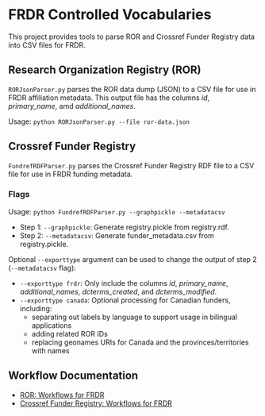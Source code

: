 # FRDR Controlled Vocabularies

This project provides tools to parse ROR and Crossref Funder Registry data into CSV files for FRDR.

## Research Organization Registry (ROR)
`RORJsonParser.py` parses the ROR data dump (JSON) to a CSV file for use in FRDR affiliation metadata. This output file has the columns  *id*, *primary_name*, amd *additional_names*.

Usage: `python RORJsonParser.py --file ror-data.json`

## Crossref Funder Registry
`FundrefRDFParser.py` parses the Crossref Funder Registry RDF file to a CSV file for use in FRDR funding metadata.

### Flags
Usage: `python FundrefRDFParser.py --graphpickle --metadatacsv`

- Step 1: `--graphpickle`: Generate registry.pickle from registry.rdf.
- Step 2: `--metadatacsv`: Generate funder_metadata.csv from registry.pickle.

Optional `--exporttype` argument can be used to change the output of step 2 (`--metadatacsv` flag):

- `--exporttype frdr`: Only include the columns *id*, *primary_name*, *additional_names*, *dcterms_created*, and *dcterms_modified*.
- `--exporttype canada`: Optional processing for Canadian funders, including:
    - separating out labels by language to support usage in bilingual applications
    - adding related ROR IDs
    - replacing geonames URIs for Canada and the provinces/territories with names

## Workflow Documentation
- [ROR: Workflows for FRDR](https://docs.google.com/document/d/1-5n_A9Wo9OzVdQ6OYk0vIKF0khsY6iQu3REMBGWP5K4/edit#)
- [Crossref Funder Registry: Workflows for FRDR](https://docs.google.com/document/d/1swDZqb94xdmpEnHjKakF_DI_mXHRVIYcsodEBRPG1r0/edit#)









